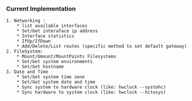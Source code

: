 ### Current Implementation 
    1. Networking :
        * list available interfaces
        * Set/Get interaface ip address
        * Interface statistics
        * IfUp/IfDown
        * Add/Delete/List routes (specific method to set default gateway)
    2. FileSystem:
        * Mount/Umount/MountPoints Filesystems
        * Set/Get system environments
        * Set/Get hostname
    3. Date and Time
        * Set/Get system time zone
        * Set/Get system date and time
        * Sync system to hardware clock (like: hwclock --systohc)
        * Sync hardware to system clock (like: hwclock --hctosys)
